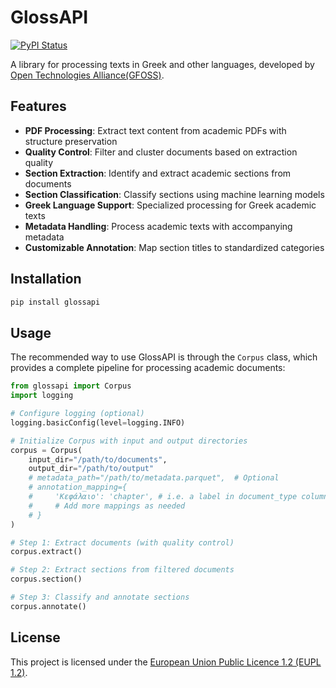# GlossAPI

[![PyPI Status](https://img.shields.io/pypi/v/glossapi?logo=pypi)](https://pypi.org/project/glossapi/)

A library for processing texts in Greek and other languages, developed by [Open Technologies Alliance(GFOSS)](https://gfoss.eu/).

## Features

- **PDF Processing**: Extract text content from academic PDFs with structure preservation
- **Quality Control**: Filter and cluster documents based on extraction quality
- **Section Extraction**: Identify and extract academic sections from documents
- **Section Classification**: Classify sections using machine learning models
- **Greek Language Support**: Specialized processing for Greek academic texts
- **Metadata Handling**: Process academic texts with accompanying metadata
- **Customizable Annotation**: Map section titles to standardized categories

## Installation

```bash
pip install glossapi
```

## Usage

The recommended way to use GlossAPI is through the `Corpus` class, which provides a complete pipeline for processing academic documents:

```python
from glossapi import Corpus
import logging

# Configure logging (optional)
logging.basicConfig(level=logging.INFO)

# Initialize Corpus with input and output directories
corpus = Corpus(
    input_dir="/path/to/documents",
    output_dir="/path/to/output"
    # metadata_path="/path/to/metadata.parquet",  # Optional
    # annotation_mapping={
    #     'Κεφάλαιο': 'chapter', # i.e. a label in document_type column : references text type to be annotated chapter or text for now
    #     # Add more mappings as needed
    # }
)

# Step 1: Extract documents (with quality control)
corpus.extract()

# Step 2: Extract sections from filtered documents
corpus.section()

# Step 3: Classify and annotate sections
corpus.annotate()
```

## License

This project is licensed under the [European Union Public Licence 1.2 (EUPL 1.2)](https://interoperable-europe.ec.europa.eu/collection/eupl/eupl-text-eupl-12).
